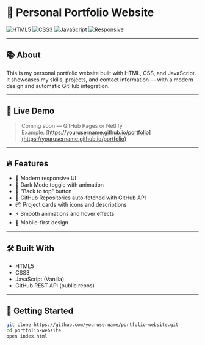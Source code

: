 # 💼 Personal Portfolio Website

[![HTML5](https://img.shields.io/badge/HTML5-E34F26?style=for-the-badge&logo=html5&logoColor=white)]()
[![CSS3](https://img.shields.io/badge/CSS3-1572B6?style=for-the-badge&logo=css3&logoColor=white)]()
[![JavaScript](https://img.shields.io/badge/JavaScript-F7DF1E?style=for-the-badge&logo=javascript&logoColor=black)]()
[![Responsive](https://img.shields.io/badge/Responsive-Mobile%20Friendly-brightgreen?style=for-the-badge)]()

---

## 📚 About

This is my personal portfolio website built with HTML, CSS, and JavaScript. It showcases my skills, projects, and contact information — with a modern design and automatic GitHub integration.

---

## 🚀 Live Demo

> Coming soon — GitHub Pages or Netlify  
Example: [https://yourusername.github.io/portfolio](https://yourusername.github.io/portfolio)

---

## 🔥 Features

- 🎨 Modern responsive UI
- 🌙 Dark Mode toggle with animation
- 📁 "Back to top" button
- 🧠 GitHub Repositories auto-fetched with GitHub API
- 📦 Project cards with icons and descriptions
- ⚡ Smooth animations and hover effects
- 📱 Mobile-first design

---

## 🛠 Built With

- HTML5
- CSS3
- JavaScript (Vanilla)
- GitHub REST API (public repos)

---

## 🧩 Getting Started

```bash
git clone https://github.com/yourusername/portfolio-website.git
cd portfolio-website
open index.html
